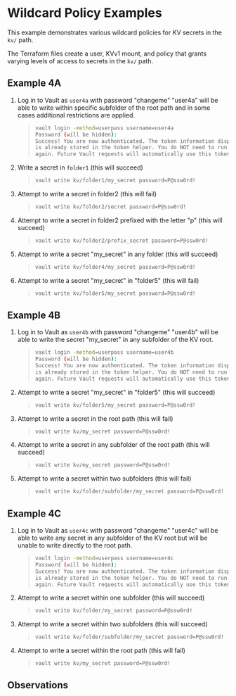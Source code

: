 # Wildcard Policy Examples

This example demonstrates various wildcard policies for KV secrets in the `kv/` path.

The Terraform files create a user, KVv1 mount, and policy that grants varying levels of access to secrets in the `kv/` path.

## Example 4A

1. Log in to Vault as `user4a` with password "changeme"
    "user4a" will be able to write within specific subfolder of the root path and in some cases additional restrictions are applied.
    >
    > ```bash
    > vault login -method=userpass username=user4a
    > Password (will be hidden):
    > Success! You are now authenticated. The token information displayed below
    > is already stored in the token helper. You do NOT need to run "vault login"
    > again. Future Vault requests will automatically use this token.
    > ```

2. Write a secret in `folder1` (this will succeed)
    >
    > ```bash
    > vault write kv/folder1/my_secret password=P@ssw0rd!
    > ```

3. Attempt to write a secret in folder2 (this will fail)
    >
    > ```bash
    > vault write kv/folder2/secret password=P@ssw0rd!
    > ```

4. Attempt to write a secret in folder2 prefixed with the letter "p" (this will succeed)
    >
    > ```bash
    > vault write kv/folder2/prefix_secret password=P@ssw0rd!
    > ```

5. Attempt to write a secret "my_secret" in any folder (this will succeed)
    >
    > ```bash
    > vault write kv/folder4/my_secret password=P@ssw0rd!
    > ```

6. Attempt to write a secret "my_secret" in "folder5" (this will fail)
    >
    > ```bash
    > vault write kv/folder5/my_secret password=P@ssw0rd!
    > ```

## Example 4B

1. Log in to Vault as `user4b` with password "changeme"
    "user4b" will be able to write the secret "my_secret" in any subfolder of the KV root.
    >
    > ```bash
    > vault login -method=userpass username=user4b
    > Password (will be hidden):
    > Success! You are now authenticated. The token information displayed below
    > is already stored in the token helper. You do NOT need to run "vault login"
    > again. Future Vault requests will automatically use this token.
    > ```

2. Attempt to write a secret "my_secret" in "folder5" (this will succeed)
    >
    > ```bash
    > vault write kv/folder5/my_secret password=P@ssw0rd!
    > ```

3. Attempt to write a secret in the root path (this will fail)
    >
    > ```bash
    > vault write kv/my_secret password=P@ssw0rd!
    > ```

4. Attempt to write a secret in any subfolder of the root path (this will succeed)
    >
    > ```bash
    > vault write kv/my_secret password=P@ssw0rd!
    > ```

5. Attempt to write a secret within two subfolders (this will fail)
    >
    > ```bash
    > vault write kv/folder/subfolder/my_secret password=P@ssw0rd!
    > ```

## Example 4C

1. Log in to Vault as `user4c` with password "changeme"
    "user4c" will be able to write any secret in any subfolder of the KV root but will be unable to write directly to the root path.
    >
    > ```bash
    > vault login -method=userpass username=user4c
    > Password (will be hidden):
    > Success! You are now authenticated. The token information displayed below
    > is already stored in the token helper. You do NOT need to run "vault login"
    > again. Future Vault requests will automatically use this token.
    > ```

2. Attempt to write a secret within one subfolder (this will succeed)
    >
    > ```bash
    > vault write kv/folder/my_secret password=P@ssw0rd!
    > ```

3. Attempt to write a secret within two subfolders (this will succeed)
    >
    > ```bash
    > vault write kv/folder/subfolder/my_secret password=P@ssw0rd!
    > ```

4. Attempt to write a secret within the root path (this will fail)
    >
    > ```bash
    > vault write kv/my_secret password=P@ssw0rd!
    > ```

## Observations
